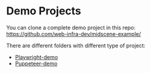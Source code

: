 # Demo Projects

You can clone a complete demo project in this repo: https://github.com/web-infra-dev/midscene-example/

There are different folders with different type of project:

* [Playwright-demo](https://github.com/web-infra-dev/midscene-example/blob/main/playwright-demo)
* [Puppeteer-demo](https://github.com/web-infra-dev/midscene-example/blob/main/puppeteer-demo)
